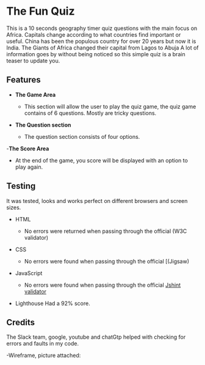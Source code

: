 # The Fun Quiz

This is a 10 seconds geography timer quiz questions with the main focus on Africa. Capitals change according to what countries find important or useful. China has been the populous country for over 20 years but now it is India. The Giants of Africa changed their capital from Lagos to Abuja A lot of information goes by without being noticed so this simple quiz is a brain teaser to update you.

## Features

- __The Game Area__

  - This section will allow the user to play the quiz game, the quiz game contains of 6 questions. Mostly are tricky questions.

- __The Question section__

  - The question section consists of four options.

-__The Score Area__

- At the end of the game, you score will be displayed with an option to play again.

## Testing

It was tested, looks and works perfect on different browsers and screen sizes.

- HTML
  - No errors were returned when passing through the official (W3C validator)

- CSS
  - No errors were found when passing through the official [(Jigsaw)
- JavaScript
  - No errors were found when passing through the official [Jshint validator](https://jshint.com/)

- Lighthouse
Had a 92% score.

## Credits

The Slack team, google, youtube and chatGtp helped with checking for errors and faults in my code.

-Wireframe, picture attached: